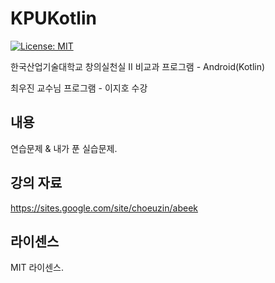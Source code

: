 # KPUKotlin
[![License: MIT](https://img.shields.io/badge/License-MIT-green.svg)](https://opensource.org/licenses/MIT)

한국산업기술대학교 창의실천실 II 비교과 프로그램 - Android(Kotlin)

최우진 교수님 프로그램 - 이지호 수강

## 내용
연습문제 & 내가 푼 실습문제.

## 강의 자료
<https://sites.google.com/site/choeuzin/abeek>

## 라이센스
MIT 라이센스.
